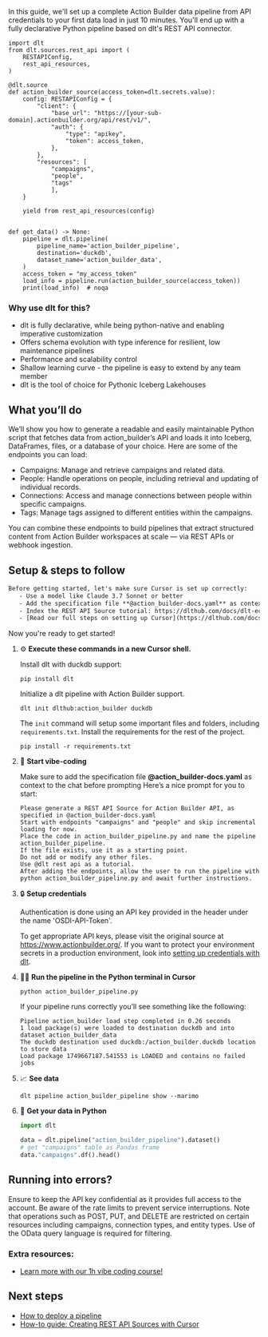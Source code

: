 In this guide, we'll set up a complete Action Builder data pipeline from API credentials to your first data load in just 10 minutes. You'll end up with a fully declarative Python pipeline based on dlt's REST API connector.

```python-outcome
import dlt
from dlt.sources.rest_api import (
    RESTAPIConfig,
    rest_api_resources,
)

@dlt.source
def action_builder_source(access_token=dlt.secrets.value):
    config: RESTAPIConfig = {
        "client": {
            "base_url": "https://[your-sub-domain].actionbuilder.org/api/rest/v1/",
            "auth": {
                "type": "apikey",
                "token": access_token,
            },
        },
        "resources": [
            "campaigns",
            "people",
            "tags"
            ],
    }

    yield from rest_api_resources(config)


def get_data() -> None:
    pipeline = dlt.pipeline(
        pipeline_name='action_builder_pipeline',
        destination='duckdb',
        dataset_name='action_builder_data', 
    )
    access_token = "my_access_token"
    load_info = pipeline.run(action_builder_source(access_token))
    print(load_info)  # noqa
```

### Why use dlt for this?

- dlt is fully declarative, while being python-native and enabling imperative customization
- Offers schema evolution with type inference for resilient, low maintenance pipelines
- Performance and scalability control
- Shallow learning curve - the pipeline is easy to extend by any team member
- dlt is the tool of choice for Pythonic Iceberg Lakehouses

## What you’ll do

We’ll show you how to generate a readable and easily maintainable Python script that fetches data from action_builder’s API and loads it into Iceberg, DataFrames, files, or a database of your choice. Here are some of the endpoints you can load:

- Campaigns: Manage and retrieve campaigns and related data.
- People: Handle operations on people, including retrieval and updating of individual records.
- Connections: Access and manage connections between people within specific campaigns.
- Tags: Manage tags assigned to different entities within the campaigns.

You can combine these endpoints to build pipelines that extract structured content from Action Builder workspaces at scale — via REST APIs or webhook ingestion.

## Setup & steps to follow

```default
Before getting started, let's make sure Cursor is set up correctly:
   - Use a model like Claude 3.7 Sonnet or better
   - Add the specification file **@action_builder-docs.yaml** as context
   - Index the REST API Source tutorial: https://dlthub.com/docs/dlt-ecosystem/verified-sources/rest_api/ and add it to context as **@dlt rest api**
   - [Read our full steps on setting up Cursor](https://dlthub.com/docs/dlt-ecosystem/llm-tooling/cursor-restapi#23-configuring-cursor-with-documentation)
```

Now you're ready to get started! 

1. ⚙️ **Execute these commands in a new Cursor shell.**
    
    Install dlt with duckdb support:
    ```shell
    pip install dlt
    ```

    Initialize a dlt pipeline with Action Builder support.
    ```shell
    dlt init dlthub:action_builder duckdb
    ```

    The `init` command will setup some important files and folders, including `requirements.txt`. Install the requirements for the rest of the project.
    ```shell
    pip install -r requirements.txt
    ```
    
2. 🤠 **Start vibe-coding**
    
    Make sure to add the specification file **@action_builder-docs.yaml** as context to the chat before prompting
    Here’s a nice prompt for you to start: 
    
    ```prompt
    Please generate a REST API Source for Action Builder API, as specified in @action_builder-docs.yaml 
    Start with endpoints "campaigns" and "people" and skip incremental loading for now. 
    Place the code in action_builder_pipeline.py and name the pipeline action_builder_pipeline. 
    If the file exists, use it as a starting point. 
    Do not add or modify any other files. 
    Use @dlt rest api as a tutorial. 
    After adding the endpoints, allow the user to run the pipeline with python action_builder_pipeline.py and await further instructions.
    ```

    
3. 🔒 **Setup credentials** 
    
    Authentication is done using an API key provided in the header under the name 'OSDI-API-Token'.
    
    To get appropriate API keys, please visit the original source at https://www.actionbuilder.org/.
    If you want to protect your environment secrets in a production environment, look into [setting up credentials with dlt](https://dlthub.com/docs/walkthroughs/add_credentials).
    
4. 🏃‍♀️ **Run the pipeline in the Python terminal in Cursor**
    
    ```shell
    python action_builder_pipeline.py
    ```
    
    If your pipeline runs correctly you’ll see something like the following:
    
    ```shell
    Pipeline action_builder load step completed in 0.26 seconds
    1 load package(s) were loaded to destination duckdb and into dataset action_builder_data
    The duckdb destination used duckdb:/action_builder.duckdb location to store data
    Load package 1749667187.541553 is LOADED and contains no failed jobs
    ```
    
5. 📈 **See data**
    
    ```shell
    dlt pipeline action_builder_pipeline show --marimo
    ```
    
6. 🐍 **Get your data in Python**
    
    ```python
    import dlt

   data = dlt.pipeline("action_builder_pipeline").dataset()
   # get "campaigns" table as Pandas frame
   data."campaigns".df().head()
    ```

## Running into errors?

Ensure to keep the API key confidential as it provides full access to the account. Be aware of the rate limits to prevent service interruptions. Note that operations such as POST, PUT, and DELETE are restricted on certain resources including campaigns, connection types, and entity types. Use of the OData query language is required for filtering.

### Extra resources:

- [Learn more with our 1h vibe coding course!](https://www.youtube.com/watch?v=GGid70rnJuM)

## Next steps

- [How to deploy a pipeline](https://dlthub.com/docs/walkthroughs/deploy-a-pipeline)
- [How-to guide: Creating REST API Sources with Cursor](https://dlthub.com/docs/dlt-ecosystem/llm-tooling/cursor-restapi)